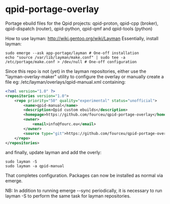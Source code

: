 # qpid-portage-overlay
Portage ebuild files for the Qpid projects: qpid-proton, qpid-cpp (broker), qpid-dispatch (router), qpid-python, qpid-qmf and qpid-tools (python)

How to use layman: http://wiki.gentoo.org/wiki/Layman
Essentially, install layman:
```Shell
sudo emerge --ask app-portage/layman # One-off installation
echo "source /var/lib/layman/make.conf" | sudo tee -a /etc/portage/make.conf > /dev/null # One-off configuration
```
Since this repo is not (yet) in the layman repositories, either use the "layman-overlay-maker" utility to configure the overlay or manually create a file eg: /etc/layman/overlays/qpid-manual.xml containing:
```xml
<?xml version="1.0" ?>
<repositories version="1.0">
    <repo priority="50" quality="experimental" status="unofficial">
        <name>qpid-manual</name>
        <description>Qpid custom ebuilds</description>
        <homepage>https://github.com/fourceu/qpid-portage-overlay</homepage>
        <owner>
            <email>info@fourc.eu</email>
        </owner>
        <source type="git">https://github.com/fourceu/qpid-portage-overlay.git</source>
    </repo>
</repositories>
```
and finally, update layman and add the overly:
```Shell
sudo layman -S
sudo layman -a qpid-manual
```

That completes configuration. Packages can now be installed as normal via emerge.

NB: In addition to running emerge --sync periodically, it is necessary to run layman -S to perform the same task for layman repositories.
